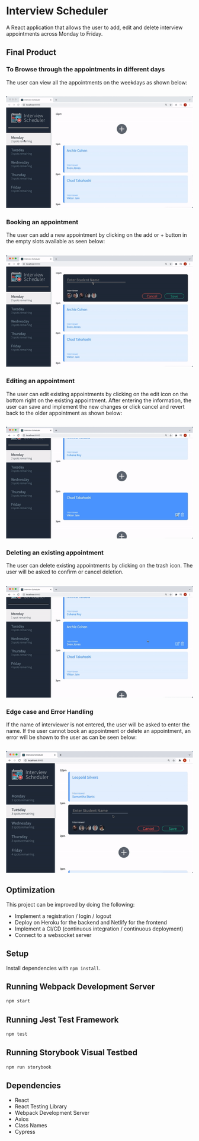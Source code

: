 # Interview Scheduler

A React application that allows the user to add, edit and delete interview appointments across Monday to Friday.

## Final Product

### To Browse through the appointments in different days

The user can view all the appointments on the weekdays as shown below:

## ![Browse appointment](./docs/switchInterview.gif)

### Booking an appointment

The user can add a new appointment by clicking on the add or + button in the empty slots available as seen below:

## ![Save new appointment](./docs/addInterview.gif)

### Editing an appointment

The user can edit existing appointments by clicking on the edit icon on the bottom right on the existing appointment. After entering the information, the user can save and implement the new changes or click cancel and revert back to the older appointment as shown below:

## ![Edit existing appointment](./docs/editInterview.gif)

### Deleting an existing appointment

The user can delete existing appointments by clicking on the trash icon. The user will be asked to confirm or cancel deletion.

## ![Delete existing appointment](./docs/deleteInterview.gif)

### Edge case and Error Handling

If the name of interviewer is not entered, the user will be asked to enter the name. If the user cannot book an appointment or delete an appointment, an error will be shown to the user as can be seen below:

## ![Error handling](./docs/error.gif)

## Optimization

This project can be improved by doing the following:
- Implement a registration / login / logout
- Deploy on Heroku for the backend and Netlify for the frontend
- Implement a CI/CD (continuous integration / continuous deployment)
- Connect to a websocket server

## Setup

Install dependencies with `npm install`.

## Running Webpack Development Server

```sh
npm start
```

## Running Jest Test Framework

```sh
npm test
```

## Running Storybook Visual Testbed

```sh
npm run storybook
```

## Dependencies

- React
- React Testing Library
- Webpack Development Server
- Axios
- Class Names
- Cypress
